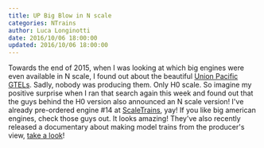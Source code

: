 ```yaml
---
title: UP Big Blow in N scale
categories: NTrains
author: Luca Longinotti
date: 2016/10/06 18:00:00
updated: 2016/10/06 18:00:00
---
```

Towards the end of 2015, when I was looking at which big engines were even available
in N scale, I found out about the beautiful [Union Pacific GTELs][1]. Sadly, nobody was
producing them. Only H0 scale. So imagine my positive surprise when I ran that search
again this week and found out that the guys behind the H0 version also announced
an N scale version! I've already pre-ordered engine #14 at [ScaleTrains][2], yay!
If you like big american engines, check those guys out. It looks amazing!
They've also recently released a documentary about making model trains from the
producer's view, [take a look][3]!

[1]: https://en.wikipedia.org/wiki/Union_Pacific_GTELs "UP GTELs 'Big Blow'"
[2]: https://www.scaletrains.com/ "ScaleTrains"
[3]: http://trainmasters.tv/video-player/tmtv-2015-11-act-iii "Making Of Scale Models"
